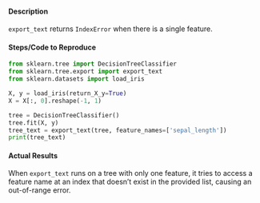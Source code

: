 #### Description
`export_text` returns `IndexError` when there is a single feature.

#### Steps/Code to Reproduce
```python
from sklearn.tree import DecisionTreeClassifier
from sklearn.tree.export import export_text
from sklearn.datasets import load_iris

X, y = load_iris(return_X_y=True)
X = X[:, 0].reshape(-1, 1)

tree = DecisionTreeClassifier()
tree.fit(X, y)
tree_text = export_text(tree, feature_names=['sepal_length'])
print(tree_text)
```

#### Actual Results
When `export_text` runs on a tree with only one feature, it tries to access a feature name at an index that doesn’t exist in the provided list, causing an out-of-range error.